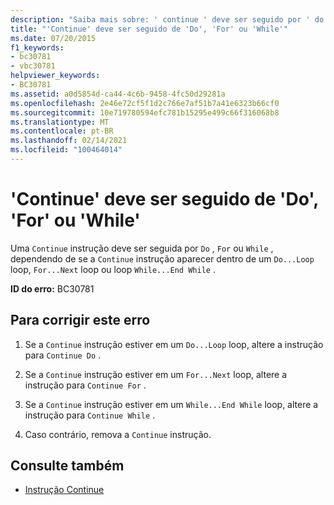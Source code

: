 ```yaml
---
description: "Saiba mais sobre: ' continue ' deve ser seguido por ' do ', ' for ' ou ' While '"
title: "'Continue' deve ser seguido de 'Do', 'For' ou 'While'"
ms.date: 07/20/2015
f1_keywords:
- bc30781
- vbc30781
helpviewer_keywords:
- BC30781
ms.assetid: a0d5854d-ca44-4c6b-9458-4fc50d29281a
ms.openlocfilehash: 2e46e72cf5f1d2c766e7af51b7a41e6323b66cf0
ms.sourcegitcommit: 10e719780594efc781b15295e499c66f316068b8
ms.translationtype: MT
ms.contentlocale: pt-BR
ms.lasthandoff: 02/14/2021
ms.locfileid: "100464014"
---
```

# <a name="continue-must-be-followed-by-do-for-or-while"></a>'Continue' deve ser seguido de 'Do', 'For' ou 'While'

Uma `Continue` instrução deve ser seguida por `Do` , `For` ou `While` , dependendo de se a `Continue` instrução aparecer dentro de um `Do...Loop` loop, `For...Next` loop ou loop `While...End While` .  
  
 **ID do erro:** BC30781  
  
## <a name="to-correct-this-error"></a>Para corrigir este erro  
  
1. Se a `Continue` instrução estiver em um `Do...Loop` loop, altere a instrução para `Continue Do` .  
  
2. Se a `Continue` instrução estiver em um `For...Next` loop, altere a instrução para `Continue For` .  
  
3. Se a `Continue` instrução estiver em um `While...End While` loop, altere a instrução para `Continue While` .  
  
4. Caso contrário, remova a `Continue` instrução.  
  
## <a name="see-also"></a>Consulte também

- [Instrução Continue](../language-reference/statements/continue-statement.md)
